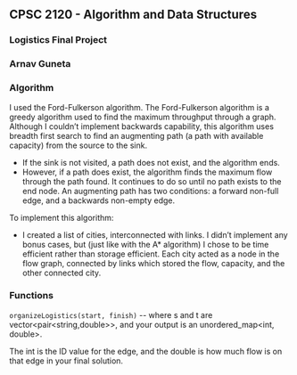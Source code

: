 ## CPSC 2120 - Algorithm and Data Structures
### Logistics Final Project
### Arnav Guneta

### Algorithm
I used the Ford-Fulkerson algorithm. 
The Ford-Fulkerson algorithm is a greedy algorithm used to find the maximum throughput through a graph. 
Although I couldn’t implement backwards capability, this algorithm uses breadth first search to find an augmenting path (a path with available capacity) from the source to the sink. 
- If the sink is not visited, a path does not exist, and the algorithm ends. 
- However, if a path does exist, the algorithm finds the maximum flow through the path found. It continues to do so until no path exists to the end node. 
An augmenting path has two conditions: a forward non-full edge, and a backwards non-empty edge.

To implement this algorithm:
- I created a list of cities, interconnected with links. 
I didn’t implement any bonus cases, but (just like with the A* algorithm) I chose to be time efficient rather than storage efficient. 
Each city acted as a node in the flow graph, connected by links which stored the flow, capacity, and the other connected city. 

### Functions
`organizeLogistics(start, finish)` -- where s and t are vector<pair<string,double>>, and your output is an unordered_map<int, double>. 

The int is the ID value for the edge, and the double is how much flow is on that edge in your final solution.

